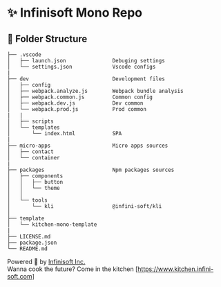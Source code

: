 # ✨ Infinisoft Mono Repo

## 📁 Folder Structure
```
├── .vscode  
│   ├── launch.json               Debuging settings  
│   └── settings.json             Vscode configs  
|   
├── dev                           Development files  
│   ├── config   
│   ├── webpack.analyze.js        Webpack bundle analysis  
│   ├── webpack.common.js         Common config  
│   ├── webpack.dev.js            Dev common  
│   └── webpack.prod.js           Prod common  
|   |  
│   ├── scripts  
│   └── templates                       
│       └── index.html            SPA 
|   
├── micro-apps                    Micro apps sources  
│   ├── contact
│   └── container  
|  
├── packages                      Npm packages sources  
│   ├── components  
│   │   ├── button  
│   │   └── theme  
│   │       
│   └── tools
│       └── kli                   @infini-soft/kli  
│          
├── template  
│   └── kitchen-mono-template  
|  
├── LICENSE.md  
├── package.json  
└── README.md  
```
















Powered 🚀 by [Infinisoft Inc.](https://www.infini-soft.com)
<br/>
Wanna cook the future? Come in the kitchen [https://www.kitchen.infini-soft.com]
